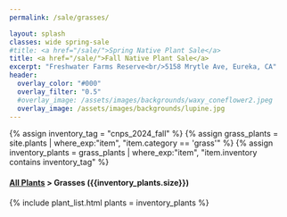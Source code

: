 ```yaml
---
permalink: /sale/grasses/

layout: splash
classes: wide spring-sale
#title: <a href="/sale/">Spring Native Plant Sale</a> 
title: <a href="/sale/">Fall Native Plant Sale</a> 
excerpt: "Freshwater Farms Reserve<br/>5158 Mrytle Ave, Eureka, CA"
header:
  overlay_color: "#000"
  overlay_filter: "0.5"
  #overlay_image: /assets/images/backgrounds/waxy_coneflower2.jpeg
  overlay_image: /assets/images/backgrounds/lupine.jpg
---
```


<!-- Jekyll 3.9 doesnt support and/or in where_exp so we have to do this the messy way -->

{% assign inventory_tag = "cnps_2024_fall" %}
{% assign grass_plants = site.plants | where_exp:"item",
    "item.category == 'grass'" %}
{% assign inventory_plants = grass_plants | where_exp:"item",
    "item.inventory contains inventory_tag" %}

<div class="hours">
    <h4><a href="/sale/all/">All Plants</a> >  Grasses ({{inventory_plants.size}})</h4>
</div>

{% include plant_list.html 
    plants = inventory_plants
%}

